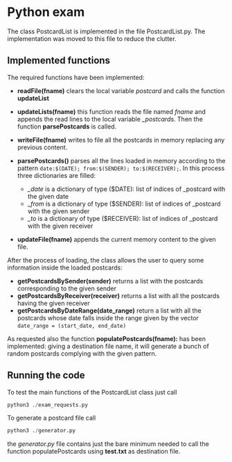 # Python exam

The class PostcardList is implemented in the file PostcardList.py. The implementation was moved to this file to reduce the clutter.


## Implemented functions
The required functions have been implemented:

- **readFile(fname)** clears the local variable *postcard* and calls the function **updateList**
- **updateLists(fname)** this function reads the file named *fname* and appends the read lines to the local variable *_postcards*. Then the function **parsePostcards** is called.
- **writeFile(fname)** writes to file all the postcards in memory replacing any previous content.
- **parsePostcards()** parses all the lines loaded in memory according to the pattern `date:$(DATE); from:$(SENDER); to:$(RECEIVER);`. In this process three dictionaries are filled:
    
  - *_date* is a dictionary of type ($DATE): list of indices of _postcard with the given date
  - *_from* is a dictionary of type ($SENDER): list of indices of _postcard with the given sender
  - *_to* is a dictionary of type ($RECEIVER): list of indices of _postcard with the given receiver

- **updateFile(fname)** appends the current memory content to the given file.

After the process of loading, the class allows the user to query some information inside the loaded postcards:
 - **getPostcardsBySender(sender)** returns a list with the postcards corresponding to the given sender
 - **getPostcardsByReceiver(receiver)** returns a list with all the postcards having the given receiver
 - **getPostcardsByDateRange(date_range)** return a list with all the postcards whose date falls inside the range given by the vector `date_range = (start_date, end_date)` 

As requested also the function **populatePostcards(fname):** has been implemented: giving a destination file name, it will generate a bunch of random postcards complying with the given pattern.


## Running the code

To test the main functions of the PostcardList class just call
```python
python3 ./exam_requests.py
```


To generate a postcard file call
```python
python3 ./generator.py
```
the *generator.py* file contains just the bare minimum needed to call the function populatePostcards using **test.txt** as destination file.
